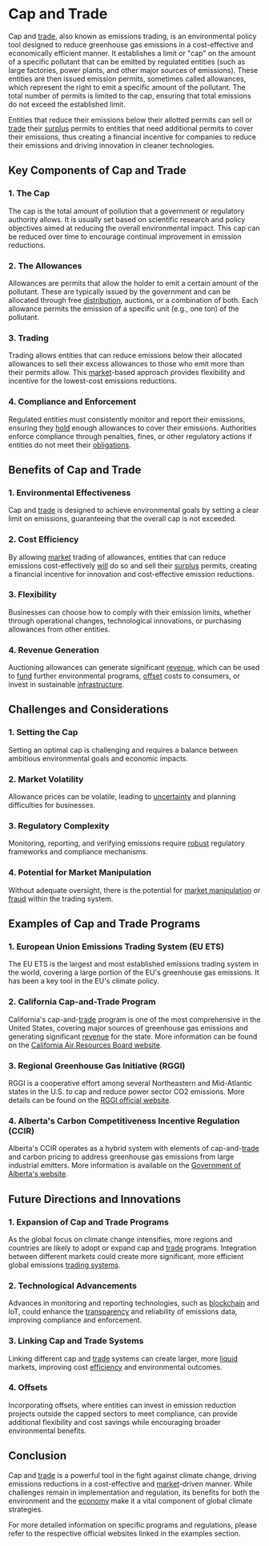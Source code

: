 # Cap and Trade

Cap and [trade](../t/trade.md), also known as emissions trading, is an environmental policy tool designed to reduce greenhouse gas emissions in a cost-effective and economically efficient manner. It establishes a limit or "cap" on the amount of a specific pollutant that can be emitted by regulated entities (such as large factories, power plants, and other major sources of emissions). These entities are then issued emission permits, sometimes called allowances, which represent the right to emit a specific amount of the pollutant. The total number of permits is limited to the cap, ensuring that total emissions do not exceed the established limit.

Entities that reduce their emissions below their allotted permits can sell or [trade](../t/trade.md) their [surplus](../s/surplus.md) permits to entities that need additional permits to cover their emissions, thus creating a financial incentive for companies to reduce their emissions and driving innovation in cleaner technologies.

## Key Components of Cap and Trade

### 1. The Cap
The cap is the total amount of pollution that a government or regulatory authority allows. It is usually set based on scientific research and policy objectives aimed at reducing the overall environmental impact. This cap can be reduced over time to encourage continual improvement in emission reductions.

### 2. The Allowances
Allowances are permits that allow the holder to emit a certain amount of the pollutant. These are typically issued by the government and can be allocated through free [distribution](../d/distribution.md), auctions, or a combination of both. Each allowance permits the emission of a specific unit (e.g., one ton) of the pollutant.

### 3. Trading
Trading allows entities that can reduce emissions below their allocated allowances to sell their excess allowances to those who emit more than their permits allow. This [market](../m/market.md)-based approach provides flexibility and incentive for the lowest-cost emissions reductions. 

### 4. Compliance and Enforcement
Regulated entities must consistently monitor and report their emissions, ensuring they [hold](../h/hold.md) enough allowances to cover their emissions. Authorities enforce compliance through penalties, fines, or other regulatory actions if entities do not meet their [obligations](../o/obligation.md).

## Benefits of Cap and Trade

### 1. Environmental Effectiveness
Cap and [trade](../t/trade.md) is designed to achieve environmental goals by setting a clear limit on emissions, guaranteeing that the overall cap is not exceeded.

### 2. Cost Efficiency
By allowing [market](../m/market.md) trading of allowances, entities that can reduce emissions cost-effectively [will](../w/will.md) do so and sell their [surplus](../s/surplus.md) permits, creating a financial incentive for innovation and cost-effective emission reductions.

### 3. Flexibility
Businesses can choose how to comply with their emission limits, whether through operational changes, technological innovations, or purchasing allowances from other entities.

### 4. Revenue Generation
Auctioning allowances can generate significant [revenue](../r/revenue.md), which can be used to [fund](../f/fund.md) further environmental programs, [offset](../o/offset.md) costs to consumers, or invest in sustainable [infrastructure](../i/infrastructure.md).

## Challenges and Considerations

### 1. Setting the Cap
Setting an optimal cap is challenging and requires a balance between ambitious environmental goals and economic impacts.

### 2. Market Volatility
Allowance prices can be volatile, leading to [uncertainty](../u/uncertainty_in_trading.md) and planning difficulties for businesses.

### 3. Regulatory Complexity
Monitoring, reporting, and verifying emissions require [robust](../r/robust.md) regulatory frameworks and compliance mechanisms.

### 4. Potential for Market Manipulation
Without adequate oversight, there is the potential for [market manipulation](../m/market_manipulation.md) or [fraud](../f/fraud.md) within the trading system.

## Examples of Cap and Trade Programs

### 1. European Union Emissions Trading System (EU ETS)
The EU ETS is the largest and most established emissions trading system in the world, covering a large portion of the EU's greenhouse gas emissions. It has been a key tool in the EU's climate policy.

### 2. California Cap-and-Trade Program
California's cap-and-[trade](../t/trade.md) program is one of the most comprehensive in the United States, covering major sources of greenhouse gas emissions and generating significant [revenue](../r/revenue.md) for the state. More information can be found on the [California Air Resources Board website](https://ww2.arb.ca.gov/our-work/programs/cap-and-trade-program).

### 3. Regional Greenhouse Gas Initiative (RGGI)
RGGI is a cooperative effort among several Northeastern and Mid-Atlantic states in the U.S. to cap and reduce power sector CO2 emissions. More details can be found on the [RGGI official website](https://www.rggi.org/).

### 4. Alberta's Carbon Competitiveness Incentive Regulation (CCIR)
Alberta's CCIR operates as a hybrid system with elements of cap-and-[trade](../t/trade.md) and carbon pricing to address greenhouse gas emissions from large industrial emitters. More information is available on the [Government of Alberta's website](https://www.alberta.ca/carbon-competitiveness-incentive-regulation.aspx).

## Future Directions and Innovations

### 1. Expansion of Cap and Trade Programs
As the global focus on climate change intensifies, more regions and countries are likely to adopt or expand cap and [trade](../t/trade.md) programs. Integration between different markets could create more significant, more efficient global emissions [trading systems](../t/trading_systems.md).

### 2. Technological Advancements
Advances in monitoring and reporting technologies, such as [blockchain](../b/blockchain_in_trading.md) and IoT, could enhance the [transparency](../t/transparency.md) and reliability of emissions data, improving compliance and enforcement.

### 3. Linking Cap and Trade Systems
Linking different cap and [trade](../t/trade.md) systems can create larger, more [liquid](../l/liquid.md) markets, improving cost [efficiency](../e/efficiency.md) and environmental outcomes.

### 4. Offsets
Incorporating offsets, where entities can invest in emission reduction projects outside the capped sectors to meet compliance, can provide additional flexibility and cost savings while encouraging broader environmental benefits.

## Conclusion
Cap and [trade](../t/trade.md) is a powerful tool in the fight against climate change, driving emissions reductions in a cost-effective and [market](../m/market.md)-driven manner. While challenges remain in implementation and regulation, its benefits for both the environment and the [economy](../e/economy.md) make it a vital component of global climate strategies.

For more detailed information on specific programs and regulations, please refer to the respective official websites linked in the examples section.